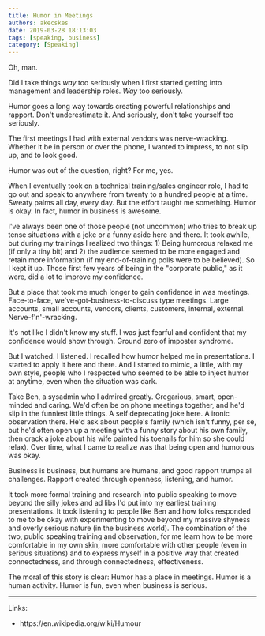 ```yaml
---
title: Humor in Meetings
authors: akecskes
date: 2019-03-28 18:13:03
tags: [speaking, business]
category: [Speaking]
---
```


<p>Oh, man.</p>
<p>Did I take things <em>way</em> too seriously when I first started getting into management and leadership roles. <em>Way</em> too seriously.</p>
<p>Humor goes a long way towards creating powerful relationships and rapport. Don't underestimate it. And seriously, don't take yourself too seriously.</p>

<p>The first meetings I had with external vendors was nerve-wracking. Whether it be in person or over the phone, I wanted to impress, to not slip up, and to look good.</p>
<p>Humor was out of the question, right? For me, yes.</p>
<p>When I eventually took on a technical training/sales engineer role, I had to go out and speak to anywhere from twenty to a hundred people at a time. Sweaty palms all day, every day. But the effort taught me something. Humor is okay. In fact, humor in business is awesome.</p>
<p>I've always been one of those people (not uncommon) who tries to break up tense situations with a joke or a funny aside here and there. It took awhile, but during my trainings I realized two things: 1) Being humorous relaxed me (if only a tiny bit) and 2) the audience seemed to be more engaged and retain more information (if my end-of-training polls were to be believed). So I kept it up. Those first few years of being in the "corporate public," as it were, did a lot to improve my confidence.</p>
<p>But a place that took me much longer to gain confidence in was meetings. Face-to-face, we've-got-business-to-discuss type meetings. Large accounts, small accounts, vendors, clients, customers, internal, external. Nerve-f'n'-wracking.</p>
<p>It's not like I didn't know my stuff. I was just fearful and confident that my confidence would show through. Ground zero of imposter syndrome. </p>
<p>But I watched. I listened. I recalled how humor helped me in presentations. I started to apply it here and there. And I started to mimic, a little, with my own style, people who I respected who seemed to be able to inject humor at anytime, even when the situation was dark.</p>
<p>Take Ben, a sysadmin who I admired greatly. Gregarious, smart, open-minded and caring. We'd often be on phone meetings together, and he'd slip in the funniest little things. A self deprecating joke here. A ironic observation there. He'd ask about people's family (which isn't funny, per se, but he'd often open up a meeting with a funny story about his own family, then crack a joke about his wife painted his toenails for him so she could relax). Over time, what I came to realize was that being open and humorous was okay. </p>
<p>Business is business, but humans are humans, and good rapport trumps all challenges. Rapport created through openness, listening, and humor.</p>
<p>It took more formal training and research into public speaking to move beyond the silly jokes and ad libs I'd put into my earliest training presentations. It took listening to people like Ben and how folks responded to me to be okay with experimenting to move beyond my massive shyness and overly serious nature (in the business world). The combination of the two, public speaking training and observation, for me learn how to be more comfortable in my own skin, more comfortable with other people (even in serious situations) and to express myself in a positive way that created connectedness, and through connectedness, effectiveness.</p>
<p>The moral of this story is clear: Humor has a place in meetings. Humor is a human activity. Humor is fun, even when business is serious. </p>
<hr />
<p>Links:</p>
<ul>
<li>https://en.wikipedia.org/wiki/Humour</li>
</ul>